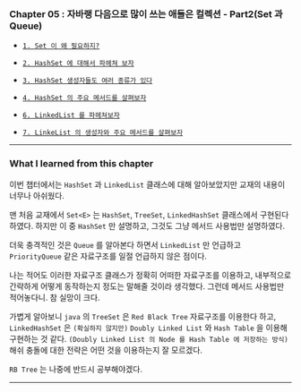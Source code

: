 
### Chapter 05 : 자바랭 다음으로 많이 쓰는 애들은 컬렉션 - Part2(Set 과 Queue)

- [`1. Set 이 왜 필요하지?`](./section_01_04.md#1-set-이-왜-필요하지)
- [`2. HashSet 에 대해서 파헤쳐 보자`](./section_01_04.md#2-hashset-에-대해서-파헤쳐-보자)
- [`3. HashSet 생성자들도 여러 종류가 있다`](./section_01_04.md#3-hashset-생성자들도-여러-종류가-있다)
- [`4. HashSet 의 주요 메서드를 살펴보자`](./section_01_04.md#4-hashset-의-주요-메서드를-살펴보자)

- [`6. LinkedList 를 파헤쳐보자`](./section_06_07.md#6-linkedlist-를-파헤쳐보자)
- [`7. LinkeList 의 생성자와 주요 메서드를 살펴보자`](./section_06_07.md#7-linkelist-의-생성자와-주요-메서드를-살펴보자)

---

### What I learned from this chapter

이번 챕터에서는 `HashSet` 과 `LinkedList` 클래스에 대해 알아보았지만 교재의 내용이 너무나 아쉬웠다.

맨 처음 교재에서 `Set<E>` 는 `HashSet`, `TreeSet`, `LinkedHashSet` 클래스에서 구현된다 하였다.
하지만 이 중 `HashSet` 만 설명하고, 그것도 그냥 메서드 사용법만 설명하였다.

더욱 충격적인 것은 `Queue` 를 알아본다 하면서 `LinkedList` 만 언급하고 `PriorityQueue` 같은 자료구조를 일절 언급하지 않은 점이다.

나는 적어도 이러한 자료구조 클래스가 정확히 어떠한 자료구조를 이용하고, 내부적으로 간략하게 어떻게 동작하는지 정도는 말해줄 것이라 생각했다. 그런데 메서드 사용법만 적어놓다니. 참 실망이 크다.

가볍게 알아보니 `java` 의 `TreeSet` 은 `Red Black Tree` 자료구조를 이용한다 하고, `LinkedHashSet` 은 `(확실하지 않지만)` `Doubly Linked List` 와 `Hash Table` 을 이용해 구현하는 것 같다. `(Doubly Linked List 의 Node 를 Hash Table 에 저장하는 방식)` 해쉬 충돌에 대한 전략은 어떤 것을 이용하는지 잘 모르겠다.

`RB Tree` 는 나중에 반드시 공부해야겠다.

---
